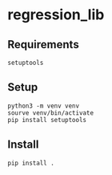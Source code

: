 # regression_lib

## Requirements
```
setuptools
```

## Setup
```
python3 -m venv venv
sourve venv/bin/activate
pip install setuptools
```

## Install
```
pip install .
```
